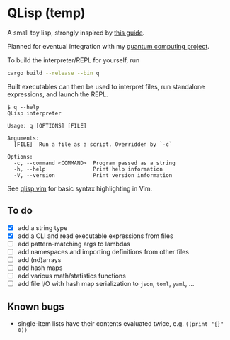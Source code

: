 # QLisp (temp)

A small toy lisp, strongly inspired by [this guide][risp].

Planned for eventual integration with my [quantum computing project][quacs].

To build the interpreter/REPL for yourself, run
```bash
cargo build --release --bin q
```
Built executables can then be used to interpret files, run standalone
expressions, and launch the REPL.
```
$ q --help
QLisp interpreter

Usage: q [OPTIONS] [FILE]

Arguments:
  [FILE]  Run a file as a script. Overridden by `-c`

Options:
  -c, --command <COMMAND>  Program passed as a string
  -h, --help               Print help information
  -V, --version            Print version information
```

See [qlisp.vim][qlisp.vim] for basic syntax highlighting in Vim.

## To do
- [x] add a string type
- [x] add a CLI and read executable expressions from files
- [ ] add pattern-matching args to lambdas
- [ ] add namespaces and importing definitions from other files
- [ ] add (nd)arrays
- [ ] add hash maps
- [ ] add various math/statistics functions
- [ ] add file I/O with hash map serialization to `json`, `toml`, `yaml`, ...

## Known bugs
- single-item lists have their contents evaluated twice, e.g. `((print "{}" 0))`

[risp]: https://stopa.io/post/222
[quacs]: https://gitlab.com/whooie/quacs/-/tree/rustlib
[qlisp.vim]: https://gitlab.com/whooie/qlisp.vim

